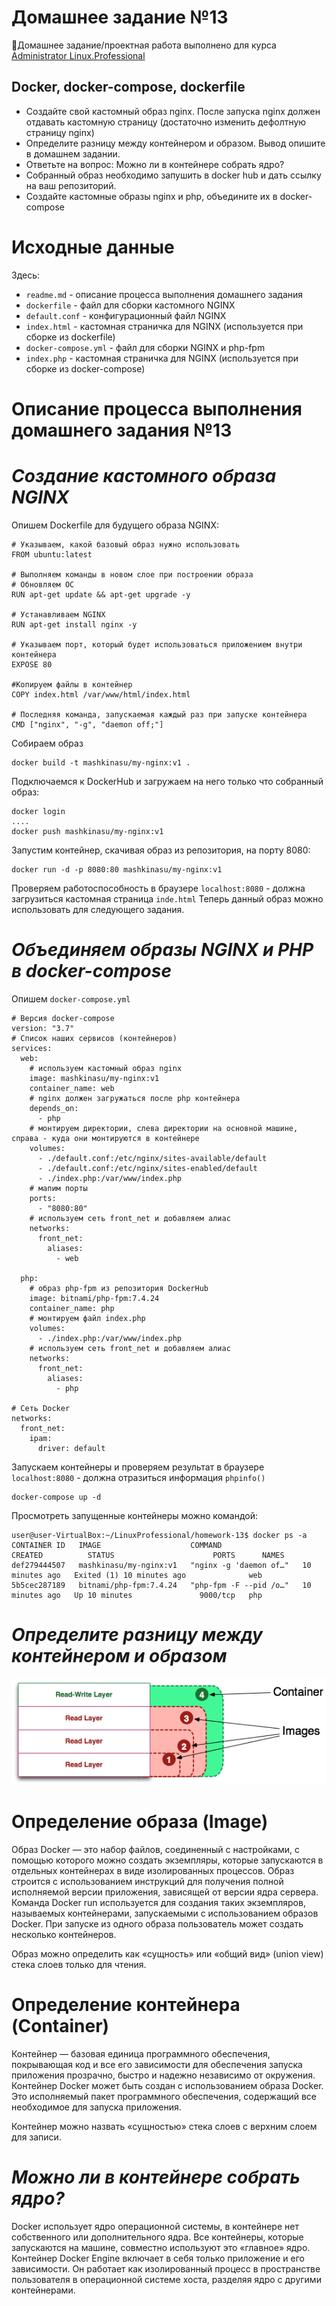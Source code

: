 # **Домашнее задание №13**

🔖Домашнее задание/проектная работа выполнено для курса [Administrator Linux.Professional](https://otus.ru/lessons/linux-professional/)

## **Docker, docker-compose, dockerfile**
 
- Создайте свой кастомный образ nginx. После запуска nginx должен отдавать кастомную страницу (достаточно изменить дефолтную страницу nginx)
- Определите разницу между контейнером и образом. Вывод опишите в домашнем задании.
- Ответьте на вопрос: Можно ли в контейнере собрать ядро?
- Собранный образ необходимо запушить в docker hub и дать ссылку на ваш репозиторий.
- Создайте кастомные образы nginx и php, объедините их в docker-compose

# **Исходные данные**

Здесь:
- `readme.md` - описание процесса выполнения домашнего задания
- `dockerfile` - файл для сборки кастомного NGINX
- `default.conf` - конфигурационный файл NGINX
- `index.html` - кастомная страничка для NGINX (используется при сборке из dockerfile)
- `docker-compose.yml` -  файл для сборки NGINX и php-fpm
- `index.php` - кастомная страничка для NGINX (используется при сборке из docker-compose)

# **Описание процесса выполнения домашнего задания №13**

# ***Создание кастомного образа NGINX***

Опишем Dockerfile для будущего образа NGINX:
```
# Указываем, какой базовый образ нужно использовать
FROM ubuntu:latest
 
# Выполняем команды в новом слое при построении образа
# Обновляем ОС
RUN apt-get update && apt-get upgrade -y
 
# Устанавливаем NGINX
RUN apt-get install nginx -y
 
# Указываем порт, который будет использоваться приложением внутри контейнера
EXPOSE 80

#Копируем файлы в контейнер 
COPY index.html /var/www/html/index.html

# Последняя команда, запускаемая каждый раз при запуске контейнера
CMD ["nginx", "-g", "daemon off;"]
```
Собираем образ
```
docker build -t mashkinasu/my-nginx:v1 .
```
Подключаемся к DockerHub и загружаем на него только что собранный образ:
```
docker login
....
docker push mashkinasu/my-nginx:v1
```
Запустим контейнер, скачивая образ из репозитория, на порту 8080:
```
docker run -d -p 8080:80 mashkinasu/my-nginx:v1
```
Проверяем работоспособность в браузере `localhost:8080` - должна загрузиться кастомная страница `inde.html`
Теперь данный образ можно использовать для следующего задания.

# ***Объединяем образы NGINX и PHP в docker-compose***
Опишем `docker-compose.yml`
```
# Версия docker-compose 
version: "3.7"
# Список наших сервисов (контейнеров)
services:
  web:
    # используем кастомный образ nginx
    image: mashkinasu/my-nginx:v1
    container_name: web
    # nginx должен загружаться после php контейнера
    depends_on:
      - php
    # монтируем директории, слева директории на основной машине, справа - куда они монтируются в контейнере
    volumes:
      - ./default.conf:/etc/nginx/sites-available/default
      - ./default.conf:/etc/nginx/sites-enabled/default
      - ./index.php:/var/www/index.php
    # мапим порты
    ports:
      - "8080:80"
    # используем сеть front_net и добавляем алиас
    networks:
      front_net:
        aliases:
          - web

  php:
    # образ php-fpm из репозитория DockerHub
    image: bitnami/php-fpm:7.4.24
    container_name: php
    # монтируем файл index.php
    volumes:
      - ./index.php:/var/www/index.php
    # используем сеть front_net и добавляем алиас
    networks:
      front_net:
        aliases:
          - php

# Сеть Docker
networks:
  front_net:
    ipam:
      driver: default

```
Запускаем контейнеры и проверяем результат в браузере `localhost:8080` - должна отразиться информация `phpinfo()`
```
docker-compose up -d
```
Просмотреть запущенные контейнеры можно командой:
```
user@user-VirtualBox:~/LinuxProfessional/homework-13$ docker ps -a
CONTAINER ID   IMAGE                    COMMAND                  CREATED          STATUS                      PORTS      NAMES
def279444507   mashkinasu/my-nginx:v1   "nginx -g 'daemon of…"   10 minutes ago   Exited (1) 10 minutes ago              web
5b5cec287189   bitnami/php-fpm:7.4.24   "php-fpm -F --pid /o…"   10 minutes ago   Up 10 minutes               9000/tcp   php
```
# ***Определите разницу между контейнером и образом***
![Docker](https://github.com/MsyuLuch/LinuxProfessional/blob/main/homework-13/images/image.png)

# ****Определение образа (Image)****

Образ Docker — это набор файлов, соединенный с настройками, с помощью которого можно создать экземпляры, которые запускаются в отдельных контейнерах в виде изолированных процессов. 
Образ строится с использованием инструкций для получения полной исполняемой версии приложения, зависящей от версии ядра сервера. 
Команда Docker run используется для создания таких экземпляров, называемых контейнерами, запускаемыми с использованием образов Docker. 
При запуске из одного образа пользователь может создать несколько контейнеров. 

Образ можно определить как «сущность» или «общий вид» (union view) стека слоев только для чтения.

# ****Определение контейнера (Container)****

Контейнер — базовая единица программного обеспечения, покрывающая код и все его зависимости для обеспечения запуска приложения прозрачно, быстро и надежно независимо от окружения. 
Контейнер Docker может быть создан с использованием образа Docker. 
Это исполняемый пакет программного обеспечения, содержащий все необходимое для запуска приложения. 

Контейнер можно назвать «сущностью» стека слоев с верхним слоем для записи. 

# ***Можно ли в контейнере собрать ядро?***

Docker использует ядро ​​операционной системы, в контейнере нет собственного или дополнительного ядра. Все контейнеры, которые запускаются на машине, совместно используют это «главное» ядро.
Контейнер Docker Engine включает в себя только приложение и его зависимости. Он работает как изолированный процесс в пространстве пользователя в операционной системе хоста, разделяя ядро ​​с другими контейнерами. 